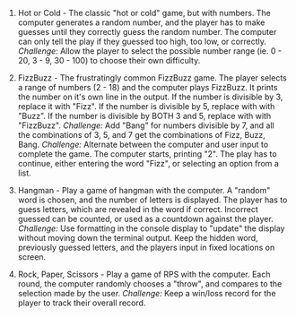 1. Hot or Cold - The classic "hot or cold" game, but with numbers. The computer generates a random number, and the player has to make guesses until they correctly guess the random number. The computer can only tell the play if they guessed too high, too low, or correctly.
    *Challenge:* Allow the player to select the possible number range (ie. 0 - 20, 3 - 9, 30 - 100) to choose their own difficulty.

2. FizzBuzz - The frustratingly common FizzBuzz game. The player selects a range of numbers (2 - 18) and the computer plays FizzBuzz. It prints the number on it's own line in the output. If the number is divisible by 3, replace it with "Fizz". If the number is divisible by 5, replace with with "Buzz". If the number is divisible by BOTH 3 and 5, replace with with "FizzBuzz".
    *Challenge:* Add "Bang" for numbers divisible by 7, and all the combinations of 3, 5, and 7 get the combinations of Fizz, Buzz, Bang.
    *Challenge:* Alternate between the computer and user input to complete the game. The computer starts, printing "2". The play has to continue, either entering the word "Fizz", or selecting an option from a list.

3. Hangman - Play a game of hangman with the computer. A "random" word is chosen, and the number of letters is displayed. The player has to guess letters, which are revealed in the word if correct. Incorrect guessed can be counted, or used as a countdown against the player.
    *Challenge:* Use formatting in the console display to "update" the display without moving down the terminal output. Keep the hidden word, previously guessed letters, and the players input in fixed locations on screen.

4. Rock, Paper, Scissors - Play a game of RPS with the computer. Each round, the computer randomly chooses a "throw", and compares to the selection made by the user.
    *Challenge:* Keep a win/loss record for the player to track their overall record.